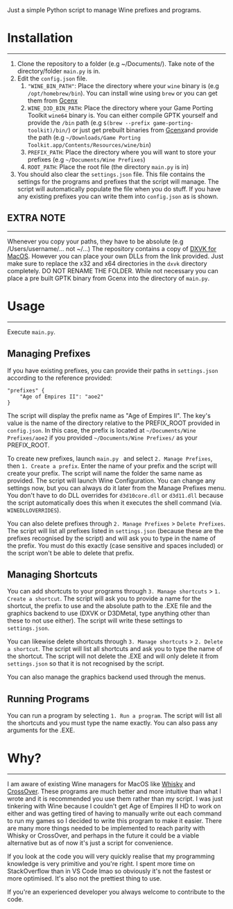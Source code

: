 
Just a simple Python script to manage Wine prefixes and programs.

# Installation
---
1. Clone the repository to a folder (e.g ~/Documents/). Take note of the directory/folder `main.py` is in.
2. Edit the `config.json` file.
	1. `"WINE_BIN_PATH"`: Place the directory where your `wine` binary is (e.g `/opt/homebrew/bin`). You can install wine using `brew` or you can get them from [Gcenx](https://github.com/Gcenx/macOS_Wine_builds)
	2. `WINE_D3D_BIN_PATH`: Place the directory where your Game Porting Toolkit `wine64` binary is. You can either compile GPTK yourself and provide the `/bin` path (e.g `$(brew --prefix game-porting-toolkit)/bin/`) or just get prebuilt binaries from [Gcenx](https://github.com/Gcenx/game-porting-toolkit/)and provide the path (e.g `~/Downloads/Game Porting Toolkit.app/Contents/Resources/wine/bin`)
	3. `PREFIX_PATH`: Place the directory where you will want to store your prefixes (e.g `~/Documents/Wine Prefixes`)
	4. `ROOT_PATH`: Place the root file (the directory `main.py` is in)
3. You should also clear the `settings.json` file. This file contains the settings for the programs and prefixes that the script will manage. The script will automatically populate the file when you do stuff. If you have any existing prefixes you can write them into `config.json` as is shown.
## EXTRA NOTE
---
Whenever you copy your paths, they have to be absolute (e.g /Users/username/... not ~/...)
 The repository contains a copy of [DXVK for MacOS](https://github.com/Gcenx/DXVK-macOS). However you can place your own DLLs from the link provided. Just make sure to replace the x32 and x64 directories in the `dxvk` directory completely. DO NOT RENAME THE FOLDER.
 While not necessary you can place a pre built GPTK binary from Gcenx into the directory of `main.py`.

# Usage
---
Execute `main.py`. 

## Managing Prefixes
If you have existing prefixes, you can provide their paths in `settings.json` according to the reference provided:
```
"prefixes" {
	"Age of Empires II": "aoe2"
}
```
The script will display the prefix name as "Age of Empires II". The key's value is the name of the directory relative to the PREFIX_ROOT provided in `config.json`. In this case, the prefix is located at `~/Documents/Wine Prefixes/aoe2` if you provided `~/Documents/Wine Prefixes/` as your PREFIX_ROOT.

To create new prefixes, launch `main.py ` and select `2. Manage Prefixes`, then `1. Create a prefix`. Enter the name of your prefix and the script will create your prefix. The script will name the folder the same name as provided. The script will launch Wine Configuration. You can change any settings now, but you can always do it later from the Manage Prefixes menu. You don't have to do DLL overrides for `d3d10core.dll` or `d3d11.dll` because the script automatically does this when it executes the shell command (via. `WINEDLLOVERRIDES`).

You can also delete prefixes through `2. Manage Prefixes` > `Delete Prefixes`. The script will list all prefixes listed in `settings.json` (because these are the prefixes recognised by the script) and will ask you to type in the name of the prefix. You must do this exactly (case sensitive and spaces included) or the script won't be able to delete that prefix. 

## Managing Shortcuts
You can add shortcuts to your programs through `3. Manage shortcuts` > `1. Create a shortcut`.  The script will ask you to provide a name for the shortcut, the prefix to use and the absolute path to the .EXE file and the graphics backend to use (DXVK or D3DMetal, type anything other than these to not use either). The script will write these settings to `settings.json`. 

You can likewise delete shortcuts through `3. Manage shortcuts` > `2. Delete a shortcut`. The script will list all shortcuts and ask you to type the name of the shortcut. The script will not delete the .EXE and will only delete it from `settings.json` so that it is not recognised by the script.

You can also manage the graphics backend used through the menus. 

## Running Programs
You can run a program by selecting `1. Run a program`. The script will list all the shortcuts and you must type the name exactly. You can also pass any arguments for the .EXE. 

# Why?
---
I am aware of existing Wine managers for MacOS like [Whisky](https://github.com/Whisky-App/Whisky) and [CrossOver](https://www.codeweavers.com/crossover). These programs are much better and more intuitive than what I wrote and it is recommended you use them rather than my script. I was just tinkering with Wine because I couldn't get Age of Empires II HD to work on either and was getting tired of having to manually write out each command to run my games so I decided to write this program to make it easier. There are many more things needed to be implemented to reach parity with Whisky or CrossOver, and perhaps in the future it could be a viable alternative but as of now it's just a script for convenience. 

If you look at the code you will very quickly realise that my programming knowledge is very primitive and you're right. I spent more time on StackOverflow than in VS Code lmao so obviously it's not the fastest or more optimised. It's also not the prettiest thing to use. 

If you're an experienced developer you always welcome to contribute to the code.
